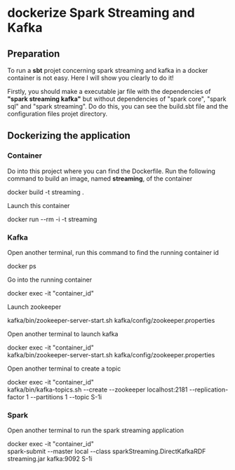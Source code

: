 <h1>dockerize Spark Streaming and Kafka</h1>

<h2>Preparation</h2>

<p>To run a <b>sbt</b> projet concerning spark streaming and kafka in a docker container is not easy. Here I will show you clearly to do it!</p>

<p>Firstly, you should make a executable jar file with the dependencies of <b>"spark streaming kafka"</b> but without dependencies of "spark core", "spark sql" and "spark streaming". Do do this, you can see the build.sbt file and the configuration files projet directory.</p>

<h2>Dockerizing the application</h2>

<h3>Container</h3>

<p>Do into this project where you can find the Dockerfile. Run the following command to build an image, named <b>streaming</b>, of the container</p>
docker build -t streaming .

<p>Launch this container</p>
docker run --rm -i -t streaming

<h3>Kafka</h3>

<p>Open another terminal, run this command to find the running container id</p>
docker ps

<p>Go into the running container</p>
docker exec -it "container_id" 

<p>Launch zookeeper</p>
kafka/bin/zookeeper-server-start.sh kafka/config/zookeeper.properties

<p>Open another terminal to launch kafka</p>
docker exec -it "container_id" <br>
kafka/bin/zookeeper-server-start.sh kafka/config/zookeeper.properties


<p>Open another terminal to create a topic</p>
docker exec -it "container_id" <br>
kafka/bin/kafka-topics.sh --create --zookeeper localhost:2181 --replication-factor 1 --partitions 1 --topic S-1i

<h3>Spark</h3>
<p>Open another terminal to run the spark streaming application</p>
docker exec -it "container_id" <br>
spark-submit --master local --class sparkStreaming.DirectKafkaRDF streaming.jar kafka:9092 S-1i


